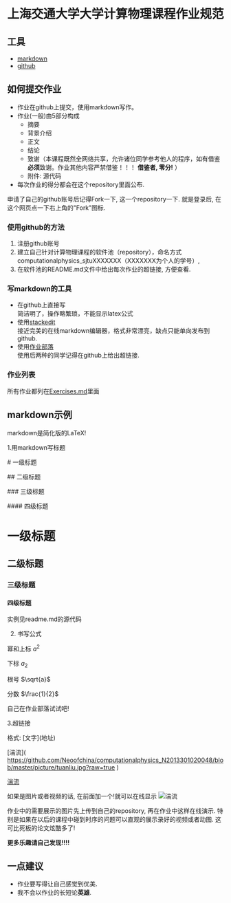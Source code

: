 # 上海交通大学大学计算物理课程作业规范

## 工具
- [markdown](https://daringfireball.net/projects/markdown/)
- [github](https://github.com/)

## 如何提交作业
- 作业在github上提交，使用markdown写作。
- 作业(一般)由5部分构成
  - 摘要
  - 背景介绍
  - 正文
  - 结论
  - 致谢（本课程既然全网络共享，允许诸位同学参考他人的程序，如有借鉴**必须**致谢。作业其他内容严禁借鉴！！！ **借鉴者, 零分!** ）
  - 附件: 源代码
- 每次作业的得分都会在这个repository里面公布.

申请了自己的github账号后记得Fork一下, 这一个repository一下. 就是登录后, 在这个网页点一下右上角的"Fork"图标.
### 使用github的方法
1. 注册github账号
2. 建立自己针对计算物理课程的软件池（repository），命名方式computationalphysics_sjtuXXXXXXX（XXXXXXX为个人的学号）,
3. 在软件池的README.md文件中给出每次作业的超链接, 方便查看.

### 写markdown的工具
- 在github上直接写    
简洁明了，操作略繁琐，不能显示latex公式
- 使用[stackedit](https://stackedit.io/)    
接近完美的在线markdown编辑器，格式非常漂亮，缺点只能单向发布到github. 
- 使用[作业部落](https://www.zybuluo.com/)   
使用后两种的同学记得在github上给出超链接.
### 作业列表
所有作业都列在[Exercises.md](Exercises.md)里面

## markdown示例

 markdown是简化版的LaTeX!
 
1.用markdown写标题
 
 \# 一级标题 
 
 \## 二级标题
 
 \### 三级标题
 
 \#### 四级标题
 
  # 一级标题 
  ## 二级标题
  ### 三级标题
  #### 四级标题
实例见readme.md的源代码

2. 书写公式

 幂和上标 $a^2$


  
  下标 $a_2$
  

  
  根号 $\sqrt{a}$
  
 分数 $\frac{1}{2}$
  
自己在作业部落试试吧!
  
3.超链接

格式: \[文字]\(地址)
 
 
 \[湍流]\( https://github.com/Neoofchina/computationalphysics_N2013301020048/blob/master/picture/tuanliu.jpg?raw=true )
 
 [湍流](https://github.com/Neoofchina/computationalphysics_N2013301020048/blob/master/picture/tuanliu.jpg?raw=true)
 
如果是图片或者视频的话, 在前面加一个!就可以在线显示
![湍流](https://github.com/Neoofchina/computationalphysics_N2013301020048/blob/master/picture/tuanliu.jpg?raw=true)
 
作业中的需要展示的图片先上传到自己的repository, 再在作业中这样在线演示. 特别是如果在以后的课程中碰到时序的问题可以直观的展示录好的视频或者动图. 这可比死板的论文炫酷多了!

**更多乐趣请自己发现!!!!**
## 一点建议
- 作业要写得让自己感觉到优美. 
- 我不会以作业的长短论**英雄**.
